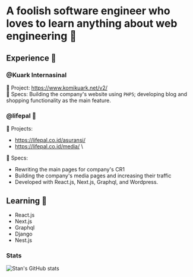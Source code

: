 # A foolish software engineer who loves to learn anything about web engineering 👋

## Experience 🔭
### @Kuark Internasinal  
:rocket: Project: https://www.komikuark.net/v2/ \
💬 Specs: Building the company's website using `PHP5`; developing blog and shopping functionality as the main feature.

### @lifepal 🔭
:rocket: Projects: 
- https://lifepal.co.id/asuransi/
- https://lifepal.co.id/media/ \

💬 Specs: 
- Rewriting the main pages for company's CR1 
- Building the company's media pages and increasing their traffic
- Developed with React.js, Next.js, Graphql, and Wordpress.

 ## Learning 🌱
- React.js
- Next.js
- Graphql
- Django
- Nest.js 

### Stats
![Stan's GitHub stats](https://github-readme-stats.vercel.app/api?username=stanley355&count_private=true&show_icons=true&theme=radical)


<!--
**stanley355/stanley355** is a ✨ _special_ ✨ repository because its `README.md` (this file) appears on your GitHub profile.

Here are some ideas to get you started:

- 🔭 I’m currently working on ...
- 🌱 I’m currently learning ...
- 👯 I’m looking to collaborate on ...
- 🤔 I’m looking for help with ...
- 💬 Ask me about ...
- 📫 How to reach me: ...
- 😄 Pronouns: ...
- ⚡ Fun fact: ...
-->


